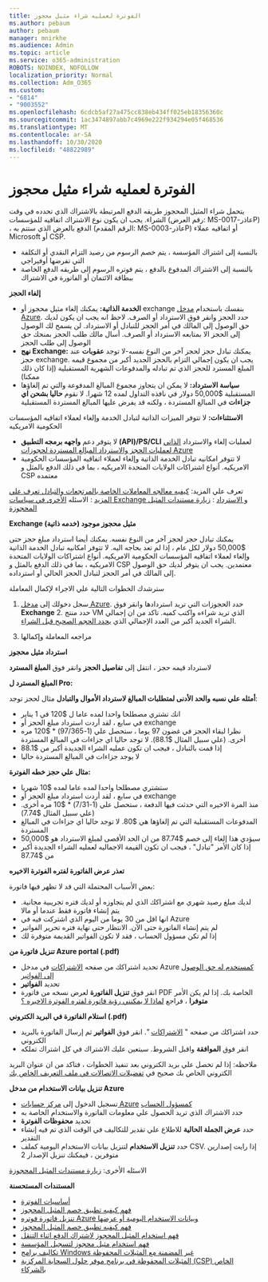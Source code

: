 ```yaml
---
title: الفوترة لعمليه شراء مثيل محجوز
ms.author: pebaum
author: pebaum
manager: mnirkhe
ms.audience: Admin
ms.topic: article
ms.service: o365-administration
ROBOTS: NOINDEX, NOFOLLOW
localization_priority: Normal
ms.collection: Adm_O365
ms.custom:
- "6814"
- "9003552"
ms.openlocfilehash: 6cdcb5af27a475cc838eb434ff025eb18356360c
ms.sourcegitcommit: 1ac3474897abb7c4969e222f934294e05f468536
ms.translationtype: MT
ms.contentlocale: ar-SA
ms.lasthandoff: 10/30/2020
ms.locfileid: "48822989"
---
```

# <a name="billing-for-reserved-instance-purchase"></a>الفوترة لعمليه شراء مثيل محجوز

يتحمل شراء المثيل المحجوز طريقه الدفع المرتبطة بالاشتراك الذي تحدده في وقت الشراء. يجب ان يكون نوع الاشتراك اتفاقيه للمؤسسات (رقم العرض: MS-عاذر-0017P) ، الدفع بالعرض الذي ستتم به (الرقم المقدم: MS-عاذر-0003P) أو اتفاقيه عملاء Microsoft أو CSP.

- بالنسبة إلى اشتراك المؤسسة ، يتم خصم الرسوم من رصيد التزام النقدي أو التكلفة التي تفرضها أوفيراجي
- بالنسبة إلى الاشتراك المدفوع بالدفع ، يتم فوتره الرسوم إلى طريقه الدفع الخاصة ببطاقة الائتمان أو الفاتورة في الاشتراك

**إلغاء الحجز**

- **الخدمة الذاتية:** يمكنك إلغاء مثيل محجوز أو exchange بنفسك باستخدام [مدخل Azure](https://portal.azure.com/#blade/Microsoft_Azure_Reservations/ReservationsBrowseBlade). حدد الحجز وانقر فوق الاسترداد أو الصرف. لاحظ انه يجب ان يكون لديك حق الوصول إلى المالك في أمر الحجز للتبادل أو الاسترداد. لن يسمح لك الوصول إلى الحجز الا بمتابعه الاسترداد أو الصرف. أسال مالك طلب الحجز بمنحك حق الوصول إلى طلب الحجز
- **نهج Exchange:** يمكنك تبادل حجز لحجز آخر من النوع نفسه-لا توجد **عقوبات** عند حجز exchange. يجب ان يكون إجمالي التزام بالحجز الجديد أكبر من مجموع قيمه المبلغ المسترد للحجز الذي تم تبادله والمدفوعات الشهرية المستقبلية (إذا كان ذلك ممكنا)
- **سياسة الاسترداد:** لا يمكن ان يتجاوز مجموع المبالغ المدفوعة والتي تم إلغاؤها المستقبلية $50,000 دولار في نافذه التداول لمده 12 شهرا. لا نقوم **حاليا بشحن اي جزاءات** في المبالغ المستردة ، ولكنه قد يفرض عليها المبالغ المستردة المستقبلية

**الاستثناءات:** لا تتوفر الميزات الذاتية لتبادل الخدمة وإلغاء لعملاء اتفاقيه المؤسسات الحكومية الامريكيه

- لا يتوفر دعم **واجهه برمجه التطبيق (API)/PS/CLI** لعمليات إلغاء والاسترداد [الذاتي لعمليات الحجز والاسترداد المبالغ المستردة لحجوزات Azure](https://docs.microsoft.com/azure/cost-management-billing/reservations/exchange-and-refund-azure-reservations?WT.mc_id=Portal-Microsoft_Azure_Support)
- لا تتوفر امكانيه تبادل الخدمة الذاتية وإلغاء لعملاء اتفاقيه المؤسسات الحكومية الامريكيه. أنواع اشتراكات الولايات المتحدة الامريكيه ، بما في ذلك الدفع بالمثل و CSP معتمده

تعرف علي المزيد: [كيفيه معالجه المعاملات الخاصة بالمرتجعات والتبادل تعرف علي المزيد](https://docs.microsoft.com/azure/billing/billing-azure-reservations-self-service-exchange-and-refund?WT.mc_id=Portal-Microsoft_Azure_Support#how-return-and-exchange-transactions-are-processed) : الاسئله [الأخرى في سياسات Exchange و الاسترداد](https://docs.microsoft.com/azure/billing/billing-azure-reservations-self-service-exchange-and-refund?WT.mc_id=Portal-Microsoft_Azure_Support#exchange-policies) : [زيارة مستندات المثيل المحجوزة](https://docs.microsoft.com/azure/billing/billing-save-compute-costs-reservations?WT.mc_id=Portal-Microsoft_Azure_Support)

**Exchange مثيل محجوز موجود (خدمه ذاتية)**

يمكنك تبادل حجز لحجز آخر من النوع نفسه. يمكنك أيضا استرداد مبلغ حجز حتى $50,000 دولار لكل عام ، إذا لم تعد بحاجه اليه. لا تتوفر امكانيه تبادل الخدمة الذاتية وإلغاء لعملاء اتفاقيه المؤسسات الحكومية الامريكيه. أنواع اشتراكات الولايات المتحدة الامريكيه ، بما في ذلك الدفع بالمثل و CSP معتمدين. يجب ان يتوفر لديك حق الوصول إلى المالك في أمر الحجز لتبادل الحجز الحالي أو استرداده.

سترشدك الخطوات التالية علي الاجراء لإكمال المعاملة

1) سجل دخولك إلى [مدخل Azure](https://portal.azure.com/#blade/Microsoft_Azure_Reservations/ReservationsBrowseBlade). حدد الحجوزات التي تريد استردادها وانقر فوق **Exchange** 2. حدد منتج VM الذي تريد شراءه واكتب كميه. تاكد من ان إجمالي الشراء الجديد أكبر من العدد الإجمالي الذي [يحدد الحجم الصحيح قبل الشراء](https://docs.microsoft.com/azure/virtual-machines/windows/prepay-reserved-vm-instances?WT.mc_id=Portal-Microsoft_Azure_Support#determine-the-right-vm-size-before-you-buy).
3. مراجعه المعاملة وإكمالها

**استرداد مثيل محجوز**

لاسترداد قيمه حجز ، انتقل إلى **تفاصيل الحجز** وانقر فوق **المبلغ المسترد**

**المبلغ المسترد ل Pro:**

**أمثله علي نسبه والحد الأدنى لمتطلبات المبالغ لاسترداد الأموال والتبادل** مثال لحجز توجد:

- انك تشتري مصطلحا واحدا لمده عاما ل $120 في 1 يناير
- في سابع ، لقد أردت استرداد مبلغ الحجز أو exchange
- نظرا لبقاء الحجز في غضون 97 يوما ، ستحصل علي (1-97/365) * $120 مره أخرى. (علي سبيل المثال $88.1). لا توجد حاليا اي جزاءات في المبالغ المستردة
- إذا قمت بالتبادل ، فيجب ان تكون عمليه الشراء الجديدة أكبر من $88.1
- لا يوجد جزاءات في المبالغ المستردة حاليا

**مثال علي حجز خطه الفوترة:**

- ستشتري مصطلحا واحدا لمده عاما لمده $10 شهريا
- في سابع ، لقد أردت استرداد مبلغ الحجز أو exchange
- منذ المرة الاخيره التي حدثت فيها الدفعة ، ستحصل علي (1-7/31) * $10 مره أخرى. (علي سبيل المثال $7.74)
- المدفوعات المستقبلية التي تم إلغاؤها هي $80. لا توجد حاليا اي جزاءات في المبالغ المستردة
- سيؤدي هذا إلغاء إلى خصم $87.74 من ان الحد الأقصى لمبلغ الاسترداد هو $50,000
- إذا كان الأمر "تبادل" ، فيجب ان تكون القيمة الاجماليه لعمليه الشراء الجديدة أكبر من $87.74

**تعذر عرض الفاتورة لفتره الفوترة الاخيره**

بعض الأسباب المحتملة التي قد لا تظهر فيها فاتورة:

- لديك مبلغ رصيد شهري مع اشتراكك الذي لم يتجاوزه أو لديك فتره تجريبية مجانية. يتم إنشاء فاتورة فقط عندما أو مالا
- انها اقل من 30 يوما من اليوم الذي اشتركت فيه في Azure
- لم يتم إنشاء الفاتورة حتى الآن. الانتظار حتى نهاية فتره تحرير الفواتير
- إذا لم تكن مسؤول الحساب ، فقد لا تكون الفواتير القديمة متوفرة لك

**تنزيل فاتورة من Azure portal (.pdf)**

- تحديد اشتراكك من صفحه [الاشتراكات](https://portal.azure.com/#blade/Microsoft_Azure_Billing/SubscriptionsBlade) في مدخل Azure [كمستخدم له حق الوصول إلى الفواتير](https://docs.microsoft.com/azure/billing/billing-manage-access?WT.mc_id=Portal-Microsoft_Azure_Support)
- تحديد **الفواتير**
- انقر فوق **تنزيل الفاتورة** لعرض نسخه من فاتورة PDF الخاصة بك. إذا لم يكن الأمر **متوفرا** ، فراجع [لماذا لا يمكنني رؤية فاتورة لفتره الفوترة الاخيره ؟](https://docs.microsoft.com/azure/billing/billing-download-azure-invoice-daily-usage-date?WT.mc_id=Portal-Microsoft_Azure_Support#noinvoice)

**استلام الفاتورة في البريد الكتروني (.pdf)**

- حدد اشتراكك من صفحه " [الاشتراكات](https://portal.azure.com/#blade/Microsoft_Azure_Billing/SubscriptionsBlade) ". انقر فوق **الفواتير** ثم إرسال الفاتورة بالبريد الكتروني
- انقر فوق **الموافقة** واقبل الشروط. سيتعين عليك الاشتراك في كل اشتراك تملكه

ملاحظه: إذا لم تحصل علي بريد الكتروني بعد تنفيذ الخطوات ، فتاكد من ان عنوان البريد الكتروني الخاص بك صحيح في [تفضيلات الاتصالات في ملف التعريف الخاص بك](https://account.windowsazure.com/profile)

**تنزيل بيانات الاستخدام من مدخل Azure**

- تسجيل الدخول إلى [مركز حسابات Azure](https://account.windowsazure.com/Subscriptions) [كمسؤول الحساب](https://docs.microsoft.com/azure/billing/billing-subscription-transfer?WT.mc_id=Portal-Microsoft_Azure_Support#whoisaa)
- حدد الاشتراك الذي تريد الحصول علي معلومات الفاتورة والاستخدام الخاصة به
- تحديد **محفوظات الفوترة**
- حدد **عرض الجملة الحالية** للاطلاع علي تقدير للتكاليف في الوقت الذي تم فيه إنشاء التقدير
- حدد **تنزيل الاستخدام** لتنزيل بيانات الاستخدام اليومية كملف CSV. إذا رايت إصدارين متوفرين ، فيمكنك تنزيل الإصدار 2

الاسئله الأخرى: [زيارة مستندات المثيل المحجوزة](https://docs.microsoft.com/azure/billing/billing-save-compute-costs-reservations?WT.mc_id=Portal-Microsoft_Azure_Support)

**المستندات المستحسنة**

- [أساسيات الفوترة](https://docs.microsoft.com/partner-center/billing-basics/?WT.mc_id=Portal-Microsoft_Azure_Support)
- [فهم كيفيه تطبيق خصم المثيل المحجوز](https://docs.microsoft.com/azure/billing/billing-understand-vm-reservation-charges/?WT.mc_id=Portal-Microsoft_Azure_Support)
- [تنزيل فاتورة فوتره Azure وبيانات الاستخدام اليومية أو عرضها](https://docs.microsoft.com/azure/billing/billing-download-azure-invoice-daily-usage-date?WT.mc_id=Portal-Microsoft_Azure_Support)
- [فهم كيفيه تطبيق خصم المثيل المحجوز](https://docs.microsoft.com/azure/billing/billing-understand-vm-reservation-charges/?WT.mc_id=Portal-Microsoft_Azure_Support)
- [فهم استخدام المثيل المحجوز لاشتراك الدفع اثناء التنقل](https://docs.microsoft.com/azure/billing/billing-understand-reserved-instance-usage/?WT.mc_id=Portal-Microsoft_Azure_Support)
- [فهم استخدام مثيل محجوز لتسجيل المؤسسة](https://docs.microsoft.com/azure/billing/billing-understand-reserved-instance-usage-ea/?WT.mc_id=Portal-Microsoft_Azure_Support)
- [تكاليف برامج Windows غير المضمنة مع المثيلات المحفوظة](https://docs.microsoft.com/azure/billing/billing-reserved-instance-windows-software-costs/?WT.mc_id=Portal-Microsoft_Azure_Support)
- [المثيلات المحفوظة في برنامج موفر حلول السحابة المركزية (CSP) الخاص بالشركاء](https://docs.microsoft.com/partner-center/azure-reservations/?WT.mc_id=Portal-Microsoft_Azure_Support)